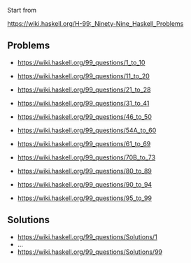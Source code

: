 Start from

https://wiki.haskell.org/H-99:_Ninety-Nine_Haskell_Problems

## Problems
- https://wiki.haskell.org/99_questions/1_to_10

- https://wiki.haskell.org/99_questions/11_to_20
- https://wiki.haskell.org/99_questions/21_to_28
- https://wiki.haskell.org/99_questions/31_to_41
- https://wiki.haskell.org/99_questions/46_to_50
- https://wiki.haskell.org/99_questions/54A_to_60
- https://wiki.haskell.org/99_questions/61_to_69
- https://wiki.haskell.org/99_questions/70B_to_73
- https://wiki.haskell.org/99_questions/80_to_89
- https://wiki.haskell.org/99_questions/90_to_94
- https://wiki.haskell.org/99_questions/95_to_99


## Solutions
- https://wiki.haskell.org/99_questions/Solutions/1    
- ...
- https://wiki.haskell.org/99_questions/Solutions/99